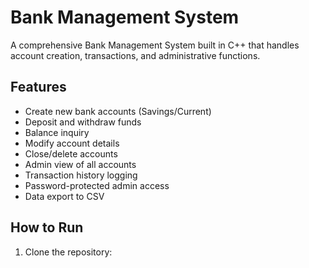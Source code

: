# Bank Management System

A comprehensive Bank Management System built in C++ that handles account creation, transactions, and administrative functions.

## Features

- Create new bank accounts (Savings/Current)
- Deposit and withdraw funds
- Balance inquiry
- Modify account details
- Close/delete accounts
- Admin view of all accounts
- Transaction history logging
- Password-protected admin access
- Data export to CSV

## How to Run

1. Clone the repository: